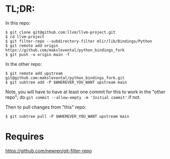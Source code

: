 # TL;DR:

In this repo:

```
$ git clone git@github.com:llvm/llvm-project.git
$ cd llvm-project 
$ git filter-repo --subdirectory-filter mlir/lib/Bindings/Python
$ git remote add origin https://github.com/makslevental/python_bindings_fork
$ git push -u origin main -f
```

In the other repo:

```
$ git remote add upstream git@github.com:makslevental/python_bindings_fork.git
$ git subtree add -P $WHEREVER_YOU_WANT upstream main
```

Note, you will have to have at least one commit for this to work in the "other repo"; do `git commit --allow-empty -m 'Initial commit'` if not.

Then to pull changes from "this" repo:

```
$ git subtree pull -P $WHEREVER_YOU_WANT upstream main
```

# Requires 

https://github.com/newren/git-filter-repo
